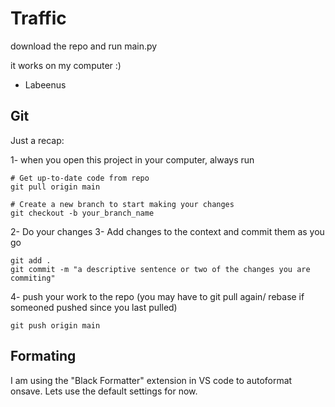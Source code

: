 # Traffic

download the repo and run main.py

it works on my computer :)

- Labeenus

## Git

Just a recap:

1- when you open this project in your computer, always run

```
# Get up-to-date code from repo
git pull origin main

# Create a new branch to start making your changes
git checkout -b your_branch_name
```

2- Do your changes
3- Add changes to the context and commit them as you go

```
git add .
git commit -m "a descriptive sentence or two of the changes you are commiting"
```

4- push your work to the repo (you may have to git pull again/ rebase if someoned pushed since you last pulled)

```
git push origin main
```

## Formating

I am using the "Black Formatter" extension in VS code to autoformat onsave. Lets use the default settings for now.
